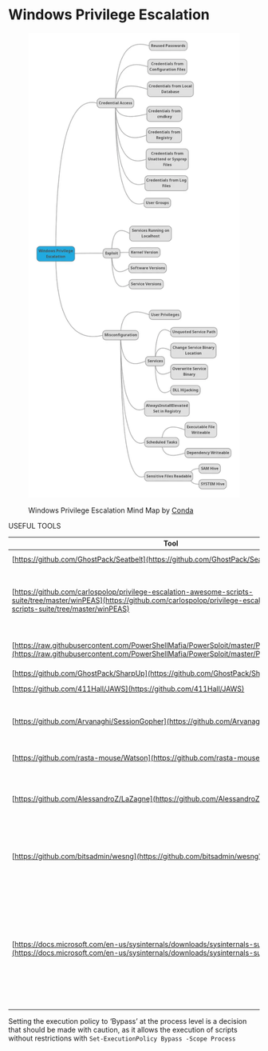 # Windows Privilege Escalation

<figure><img src="../.gitbook/assets/Untitled (10).png" alt=""><figcaption><p>Windows Privilege Escalation Mind Map by <a href="https://x.com/0xConda">Conda</a></p></figcaption></figure>

USEFUL TOOLS

| Tool                                                                                                                                                                                           | Description                                                                                                                                                                                                                                                                                                                                                                                                                                                                                       |
| ---------------------------------------------------------------------------------------------------------------------------------------------------------------------------------------------- | ------------------------------------------------------------------------------------------------------------------------------------------------------------------------------------------------------------------------------------------------------------------------------------------------------------------------------------------------------------------------------------------------------------------------------------------------------------------------------------------------- |
| [https://github.com/GhostPack/Seatbelt](https://github.com/GhostPack/Seatbelt)                                                                                                                 | C# project for performing a wide variety of local privilege escalation checks                                                                                                                                                                                                                                                                                                                                                                                                                     |
| [https://github.com/carlospolop/privilege-escalation-awesome-scripts-suite/tree/master/winPEAS](https://github.com/carlospolop/privilege-escalation-awesome-scripts-suite/tree/master/winPEAS) | WinPEAS is a script that searches for possible paths to escalate privileges on Windows hosts. All of the checks are explained [https://book.hacktricks.xyz/windows/checklist-windows-privilege-escalation](https://book.hacktricks.xyz/windows/checklist-windows-privilege-escalation)                                                                                                                                                                                                            |
| [https://raw.githubusercontent.com/PowerShellMafia/PowerSploit/master/Privesc/PowerUp.ps1](https://raw.githubusercontent.com/PowerShellMafia/PowerSploit/master/Privesc/PowerUp.ps1)           | PowerShell script for finding common Windows privilege escalation vectors that rely on misconfigurations. It can also be used to exploit some of the issues found                                                                                                                                                                                                                                                                                                                                 |
| [https://github.com/GhostPack/SharpUp](https://github.com/GhostPack/SharpUp)                                                                                                                   | C# version of PowerUp                                                                                                                                                                                                                                                                                                                                                                                                                                                                             |
| [https://github.com/411Hall/JAWS](https://github.com/411Hall/JAWS)                                                                                                                             | PowerShell script for enumerating privilege escalation vectors written in PowerShell 2.0                                                                                                                                                                                                                                                                                                                                                                                                          |
| [https://github.com/Arvanaghi/SessionGopher](https://github.com/Arvanaghi/SessionGopher)                                                                                                       | SessionGopher is a PowerShell tool that finds and decrypts saved session information for remote access tools. It extracts PuTTY, WinSCP, SuperPuTTY, FileZilla, and RDP saved session information                                                                                                                                                                                                                                                                                                 |
| [https://github.com/rasta-mouse/Watson](https://github.com/rasta-mouse/Watson)                                                                                                                 | Watson is a .NET tool designed to enumerate missing KBs and suggest exploits for Privilege Escalation vulnerabilities.                                                                                                                                                                                                                                                                                                                                                                            |
| [https://github.com/AlessandroZ/LaZagne](https://github.com/AlessandroZ/LaZagne)                                                                                                               | Tool used for retrieving passwords stored on a local machine from web browsers, chat tools, databases, Git, email, memory dumps, PHP, sysadmin tools, wireless network configurations, internal Windows password storage mechanisms, and more                                                                                                                                                                                                                                                     |
| [https://github.com/bitsadmin/wesng](https://github.com/bitsadmin/wesng)                                                                                                                       | WES-NG is a tool based on the output of Windows' systeminfo utility which provides the list of vulnerabilities the OS is vulnerable to, including any exploits for these vulnerabilities. Every Windows OS between Windows XP and Windows 10, including their Windows Server counterparts, is supported                                                                                                                                                                                           |
| [https://docs.microsoft.com/en-us/sysinternals/downloads/sysinternals-suite](https://docs.microsoft.com/en-us/sysinternals/downloads/sysinternals-suite)                                       | We will use several tools from Sysinternals in our enumeration including [https://docs.microsoft.com/en-us/sysinternals/downloads/accesschk](https://docs.microsoft.com/en-us/sysinternals/downloads/accesschk), [https://docs.microsoft.com/en-us/sysinternals/downloads/pipelist](https://docs.microsoft.com/en-us/sysinternals/downloads/pipelist), and [https://docs.microsoft.com/en-us/sysinternals/downloads/psservice](https://docs.microsoft.com/en-us/sysinternals/downloads/psservice) |

Setting the execution policy to ‘Bypass’ at the process level is a decision that should be made with caution, as it allows the execution of scripts without restrictions with `Set-ExecutionPolicy Bypass -Scope Process`
